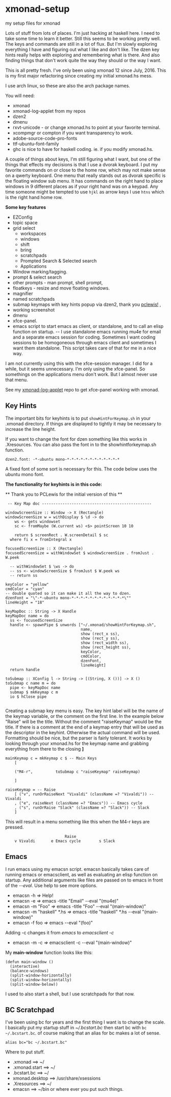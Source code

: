 # xmonad-setup
my setup files for xmonad

Lots of stuff from lots of places.  I'm just hacking at haskell here. I need to take some time to learn it better.
Still this seems to be working pretty well. The keys
and commands are still in a lot of flux. But I'm slowly exploring everything I have and figuring out what I like and
don't like. The dzen key hints really helps with exploring and remembering what is there. And also finding things
that don't work quite the way they should or the way I want.

This is all pretty fresh. I've only been using xmonad 12 since July, 2016. This is my first major refactoring since
creating my initial xmonad.hs mess.

I use arch linux, so these are also the arch package names.

You will need:
* xmonad
* xmonad-log-applet from my repos
* dzen2
* dmenu
* rxvt-unicode - or change xmonad.hs to point at your favorite terminal.
* xcompmgr or compton if you want transparency to work.
* adobe-source-code-pro-fonts
* ttf-ubuntu-font-family
* ghc is nice to have for haskell coding. ie. if you modify xmonad.hs.

A couple of things about keys, I'm still figuring what I want, but one of the things that effects my decisions is that I use a dvorak keyboard.  I put my favorite commands on or close to the home row, which may not make sense on a qwerty keyboard. One menu that really stands out as dvorak specific is the floating window sub menu. It has commands on the right hand to place windows in 9 different places as if your right hand was on a keypad. Any time someone might be tempted to use `hjkl` as arrow keys I use `htns` which is the right hand home row.

**Some key features**  
 * EZConfig
 * topic space 
 * grid select 
   * workspaces
   * windows
   * shift
   * bring
   * scratchpads
   * Prompted Search & Selected search
   * Applications
 * Window marking/tagging.
 * prompt & select search 
 * other prompts - man prompt, shell prompt,
 * floatkeys - resize and move floating windows.
 * magnifier 
 * named scratchpads 
 * submap keymaps with key hints popup via dzen2, thank you [pclewis!](https://github.com/pclewis/dotfiles/tree/master/xmonad/.xmonad) , 
 * working screenshot
 * dmenu 
 * xfce-panel.
 * emacs script to start emacs as client, or standalone, and to call an elisp function on startup. -- I use standalone emacs running mu4e for email and a separate emacs session for coding. Sometimes I want coding sessions to be homogoneous through emacs client and sometimes I want them standalone. This script takes care of that for me in a nice way.

I am not currently using this with the xfce-session manager.  I did for a while, but it seems unnecessary. I'm only using
the xfce-panel.  So somethings on the applications menu don't work. But I almost never use that menu.

See my [xmonad-log-applet](https://github.com/EricGebhart/xmonad-log-applet) repo to get xfce-panel working with xmonad.

Key Hints
---------
The important bits for keyhints is to put `showHintForKeymap.sh` in your .xmonad directory. If things are displayed to   tightly it may be necessary to increase the line height. 
 
If you want to change the font for dzen something like this works in .Xresources. You can also pass the font in to the showhintforkeymap.sh function.

```dzen2.font: -*-ubuntu mono-*-*-*-*-*-*-*-*-*-*-*-*```

A fixed font of some sort is necessary for this. The code below uses
the ubuntu mono font.  

**The functionality for keyhints is in this code:**

** Thank you to PCLewis for the initial version of this **
```
 -- Key Map doc ------------------------------------------------

windowScreenSize :: Window -> X (Rectangle)
windowScreenSize w = withDisplay $ \d -> do
    ws <- gets windowset
    sc <- fromMaybe (W.current ws) <$> pointScreen 10 10

    return $ screenRect . W.screenDetail $ sc
  where fi x = fromIntegral x

focusedScreenSize :: X (Rectangle)
focusedScreenSize = withWindowSet $ windowScreenSize . fromJust . W.peek

  -- withWindowSet $ \ws -> do
  -- ss <- windowScreenSize $ fromJust $ W.peek ws
  -- return ss

keyColor = "yellow"
cmdColor = "cyan"
-- double quoted so it can make it all the way to dzen.
dzenFont = "\"-*-ubuntu mono-*-*-*-*-*-*-*-*-*-*-*-*\""
lineHeight = "18"

keyMapDoc :: String -> X Handle
keyMapDoc name = do
  ss <- focusedScreenSize
  handle <- spawnPipe $ unwords ["~/.xmonad/showHintForKeymap.sh",
                                 name,
                                 show (rect_x ss),
                                 show (rect_y ss),
                                 show (rect_width ss),
                                 show (rect_height ss),
                                 keyColor,
                                 cmdColor,
                                 dzenFont,
                                 lineHeight]
  return handle

toSubmap :: XConfig l -> String -> [(String, X ())] -> X ()
toSubmap c name m = do
  pipe <- keyMapDoc name
  submap $ mkKeymap c m
  io $ hClose pipe


```

Creating a submap key menu is easy. The key hint label will be the name of the keymap variable, or the comment on the first line.
In the example below "Raise" will be the title. Without the comment "raiseKeymap" would be the title. 
If there is a comment at the end of a keymap entry that 
will be used as the descriptor in the keyhint.  Otherwise the actual command will be used.
Formatting should be nice, but the parser is fairly tolerant. It works by looking through your
xmonad.hs for the keymap name and grabbing everything from there to the closing **]**

```
mainKeymap c = mkKeymap c $ -- Main Keys
    [

    ("M4-r",          toSubmap c "raiseKeymap" raiseKeymap)

    ]

raiseKeymap = -- Raise
    [ ("v", runOrRaiseNext "Vivaldi" (className =? "Vivaldi")) -- Vivaldi
    , ("e", raiseNext (className =? "Emacs")) -- Emacs cycle
    , ("s", runOrRaise "Slack" (className =? "Slack")) -- Slack
    ]
```

This will result in a menu something like this when the M4-r keys are pressed.
```
                          Raise
    v Vivaldi       e Emacs cycle        s Slack
```


Emacs
-----

I run emacs using my emacsn script.  emacsn basically takes care of running emacs or emacsclient,
as well as evaluating an elisp function on startup. Any additional arguments like files are passed on
to emacs in front of the _--eval_. 
Use help to see more options.

* emacsn -h _=>_  Help!
* emacsn -e _=>_ emacs -title "Email" --eval "(mu4e)"
* emacsn -m "Foo" _=>_ emacs -title "Foo" --eval "(main-window)"
* emacsn -m "haskell" *.hs _=>_ emacs -title "haskell" *.hs --eval "(main-window)"
* emacsn -f foo _=>_ emacs --eval "(foo)"

Adding -c changes it from _emacs_ to _emacsclient -c_

* emacsn -m -c _=>_ emacsclient -c --eval "(main-window)"

My **main-window** function looks like this:

```
(defun main-window ()
  (interactive)
  (balance-windows)
  (split-window-horizontally)
  (split-window-horizontally)
  (split-window-below))
 ```

I used to also start a shell, but I use scratchpads for that now.

BC Scratchpad
-------------

I've been using bc for years and the first thing I want is to change the scale.
I basically put my startup stuff in _~/.bcstart.bc_ then start bc with `bc ~/.bcstart.bc`.
of course making that an alias for bc makes a lot of sense.

`alias bc="bc ~/.bcstart.bc"`

Where to put stuff.

* .xmonad ==> ~/
* .xmonad.start ==> ~/
* .bcstart.bc ==> ~/
* xmonad.desktop ==> /usr/share/xsessions
* .Xresources ==> ~/
* emacsn ==> ~/bin or where ever you put such things.

